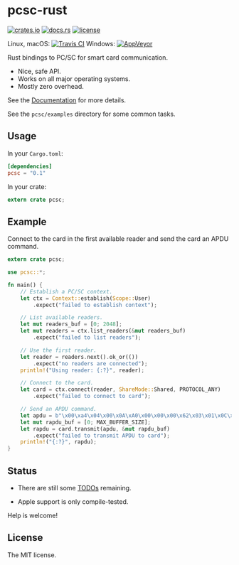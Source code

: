 # pcsc-rust

[![crates.io](https://img.shields.io/crates/v/pcsc.svg)](https://crates.io/crates/pcsc)
[![docs.rs](https://docs.rs/pcsc/badge.svg)](https://docs.rs/pcsc)
[![license](http://img.shields.io/badge/license-MIT-blue.svg)](https://github.com/bluetech/pcsc-rust/blob/master/LICENSE-MIT)

Linux, macOS: [![Travis CI](https://travis-ci.org/bluetech/pcsc-rust.svg?branch=master)](https://travis-ci.org/bluetech/pcsc-rust)
Windows: [![AppVeyor](https://ci.appveyor.com/api/projects/status/s16sb4kt79v7yop4/branch/master?svg=true)](https://ci.appveyor.com/project/bluetech/pcsc-rust/branch/master)

Rust bindings to PC/SC for smart card communication.

- Nice, safe API.
- Works on all major operating systems.
- Mostly zero overhead.

See the [Documentation](https://docs.rs/crate/pcsc) for more details.

See the `pcsc/examples` directory for some common tasks.

## Usage

In your `Cargo.toml`:

```toml
[dependencies]
pcsc = "0.1"
```

In your crate:

```rust
extern crate pcsc;
```

## Example

Connect to the card in the first available reader and send the card an
APDU command.

```rust
extern crate pcsc;

use pcsc::*;

fn main() {
    // Establish a PC/SC context.
    let ctx = Context::establish(Scope::User)
        .expect("failed to establish context");

    // List available readers.
    let mut readers_buf = [0; 2048];
    let mut readers = ctx.list_readers(&mut readers_buf)
        .expect("failed to list readers");

    // Use the first reader.
    let reader = readers.next().ok_or(())
        .expect("no readers are connected");
    println!("Using reader: {:?}", reader);

    // Connect to the card.
    let card = ctx.connect(reader, ShareMode::Shared, PROTOCOL_ANY)
        .expect("failed to connect to card");

    // Send an APDU command.
    let apdu = b"\x00\xa4\x04\x00\x0A\xA0\x00\x00\x00\x62\x03\x01\x0C\x06\x01";
    let mut rapdu_buf = [0; MAX_BUFFER_SIZE];
    let rapdu = card.transmit(apdu, &mut rapdu_buf)
        .expect("failed to transmit APDU to card");
    println!("{:?}", rapdu);
}
```

## Status

- There are still some [TODOs](https://github.com/bluetech/pcsc-rust/search?q=TODO)
  remaining.

- Apple support is only compile-tested.

Help is welcome!

## License

The MIT license.
